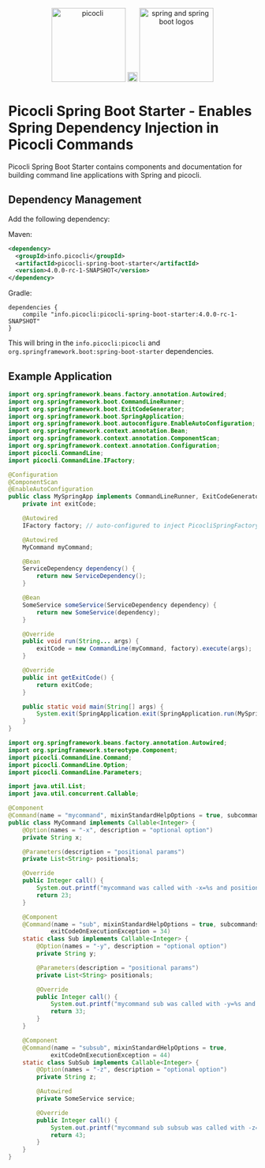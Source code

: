 <p align="center"><img src="https://picocli.info/images/logo/horizontal-400x150.png" alt="picocli" height="150px"> <img src="https://picocli.info/images/1x1.png" width="20"> <img src="https://picocli.info/images/spring-boot.png" alt="spring and spring boot logos" height="150px"></p>


# Picocli Spring Boot Starter - Enables Spring Dependency Injection in Picocli Commands

Picocli Spring Boot Starter contains components and documentation for building
command line applications with Spring and picocli.


## Dependency Management

Add the following dependency:

Maven:
```xml
<dependency>
  <groupId>info.picocli</groupId>
  <artifactId>picocli-spring-boot-starter</artifactId>
  <version>4.0.0-rc-1-SNAPSHOT</version>
</dependency>
```

Gradle:
```
dependencies {
    compile "info.picocli:picocli-spring-boot-starter:4.0.0-rc-1-SNAPSHOT"
}
```

This will bring in the `info.picocli:picocli` and `org.springframework.boot:spring-boot-starter` dependencies.


## Example Application

```java
import org.springframework.beans.factory.annotation.Autowired;
import org.springframework.boot.CommandLineRunner;
import org.springframework.boot.ExitCodeGenerator;
import org.springframework.boot.SpringApplication;
import org.springframework.boot.autoconfigure.EnableAutoConfiguration;
import org.springframework.context.annotation.Bean;
import org.springframework.context.annotation.ComponentScan;
import org.springframework.context.annotation.Configuration;
import picocli.CommandLine;
import picocli.CommandLine.IFactory;

@Configuration
@ComponentScan
@EnableAutoConfiguration
public class MySpringApp implements CommandLineRunner, ExitCodeGenerator {
    private int exitCode;

    @Autowired
    IFactory factory; // auto-configured to inject PicocliSpringFactory

    @Autowired
    MyCommand myCommand;

    @Bean
    ServiceDependency dependency() {
        return new ServiceDependency();
    }

    @Bean
    SomeService someService(ServiceDependency dependency) {
        return new SomeService(dependency);
    }

    @Override
    public void run(String... args) {
        exitCode = new CommandLine(myCommand, factory).execute(args);
    }

    @Override
    public int getExitCode() {
        return exitCode;
    }

    public static void main(String[] args) {
        System.exit(SpringApplication.exit(SpringApplication.run(MySpringApp.class, args)));
    }
}
```

```java
import org.springframework.beans.factory.annotation.Autowired;
import org.springframework.stereotype.Component;
import picocli.CommandLine.Command;
import picocli.CommandLine.Option;
import picocli.CommandLine.Parameters;

import java.util.List;
import java.util.concurrent.Callable;

@Component
@Command(name = "mycommand", mixinStandardHelpOptions = true, subcommands = MyCommand.Sub.class)
public class MyCommand implements Callable<Integer> {
    @Option(names = "-x", description = "optional option")
    private String x;

    @Parameters(description = "positional params")
    private List<String> positionals;

    @Override
    public Integer call() {
        System.out.printf("mycommand was called with -x=%s and positionals: %s%n", x, positionals);
        return 23;
    }

    @Component
    @Command(name = "sub", mixinStandardHelpOptions = true, subcommands = MyCommand.SubSub.class,
            exitCodeOnExecutionException = 34)
    static class Sub implements Callable<Integer> {
        @Option(names = "-y", description = "optional option")
        private String y;

        @Parameters(description = "positional params")
        private List<String> positionals;

        @Override
        public Integer call() {
            System.out.printf("mycommand sub was called with -y=%s and positionals: %s%n", y, positionals);
            return 33;
        }
    }

    @Component
    @Command(name = "subsub", mixinStandardHelpOptions = true,
            exitCodeOnExecutionException = 44)
    static class SubSub implements Callable<Integer> {
        @Option(names = "-z", description = "optional option")
        private String z;

        @Autowired
        private SomeService service;

        @Override
        public Integer call() {
            System.out.printf("mycommand sub subsub was called with -z=%s. Service says: '%s'%n", z, service.service());
            return 43;
        }
    }
}
```